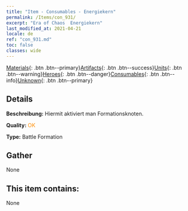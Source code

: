 ```yaml
---
title: "Item - Consumables - Energiekern"
permalink: /Items/con_931/
excerpt: "Era of Chaos  Energiekern"
last_modified_at: 2021-04-21
locale: de
ref: "con_931.md"
toc: false
classes: wide
---
```

 [Materials](/de/Items/){: .btn .btn--primary}[Artifacts](/de/Items/Artifacts/){: .btn .btn--success}[Units](/de/Items/Units/){: .btn .btn--warning}[Heroes](/de/Items/Heroes/){: .btn .btn--danger}[Consumables](/de/Items/Consumables/){: .btn .btn--info}[Unknown](/de/Items/Unknown/){: .btn .btn--primary}

## Details
 **Beschreibung:** Hiermit aktiviert man Formationsknoten.

 **Quality:** <span style="color: #FF8C00">OK</span>

 **Type:** Battle Formation

## Gather

  None

## This item contains:

  None

